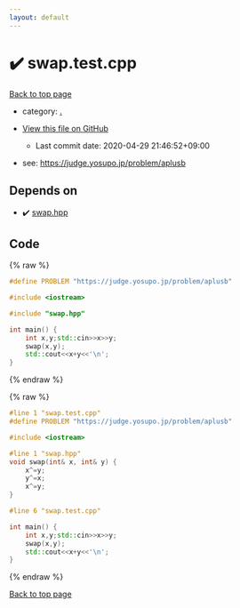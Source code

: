 ```yaml
---
layout: default
---
```


<!-- mathjax config similar to math.stackexchange -->
<script type="text/javascript" async
  src="https://cdnjs.cloudflare.com/ajax/libs/mathjax/2.7.5/MathJax.js?config=TeX-MML-AM_CHTML">
</script>
<script type="text/x-mathjax-config">
  MathJax.Hub.Config({
    TeX: { equationNumbers: { autoNumber: "AMS" }},
    tex2jax: {
      inlineMath: [ ['$','$'] ],
      processEscapes: true
    },
    "HTML-CSS": { matchFontHeight: false },
    displayAlign: "left",
    displayIndent: "2em"
  });
</script>

<script type="text/javascript" src="https://cdnjs.cloudflare.com/ajax/libs/jquery/3.4.1/jquery.min.js"></script>
<script src="https://cdn.jsdelivr.net/npm/jquery-balloon-js@1.1.2/jquery.balloon.min.js" integrity="sha256-ZEYs9VrgAeNuPvs15E39OsyOJaIkXEEt10fzxJ20+2I=" crossorigin="anonymous"></script>
<script type="text/javascript" src="../assets/js/copy-button.js"></script>
<link rel="stylesheet" href="../assets/css/copy-button.css" />


# :heavy_check_mark: swap.test.cpp

<a href="../index.html">Back to top page</a>

* category: <a href="../index.html#5058f1af8388633f609cadb75a75dc9d">.</a>
* <a href="{{ site.github.repository_url }}/blob/master/swap.test.cpp">View this file on GitHub</a>
    - Last commit date: 2020-04-29 21:46:52+09:00


* see: <a href="https://judge.yosupo.jp/problem/aplusb">https://judge.yosupo.jp/problem/aplusb</a>


## Depends on

* :heavy_check_mark: <a href="../library/swap.hpp.html">swap.hpp</a>


## Code

<a id="unbundled"></a>
{% raw %}
```cpp
#define PROBLEM "https://judge.yosupo.jp/problem/aplusb"

#include <iostream>

#include "swap.hpp"

int main() {
    int x,y;std::cin>>x>>y;
    swap(x,y);
    std::cout<<x+y<<'\n';
}

```
{% endraw %}

<a id="bundled"></a>
{% raw %}
```cpp
#line 1 "swap.test.cpp"
#define PROBLEM "https://judge.yosupo.jp/problem/aplusb"

#include <iostream>

#line 1 "swap.hpp"
void swap(int& x, int& y) {
    x^=y;
    y^=x;
    x^=y;
}

#line 6 "swap.test.cpp"

int main() {
    int x,y;std::cin>>x>>y;
    swap(x,y);
    std::cout<<x+y<<'\n';
}

```
{% endraw %}

<a href="../index.html">Back to top page</a>

